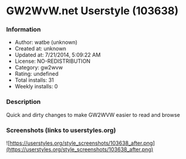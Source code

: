 # GW2WvW.net Userstyle (103638)

### Information
- Author: watbe (unknown)
- Created at: unknown
- Updated at: 7/21/2014, 5:09:22 AM
- License: NO-REDISTRIBUTION
- Category: gw2wvw
- Rating: undefined
- Total installs: 31
- Weekly installs: 0


### Description
Quick and dirty changes to make GW2WVW easier to read and browse


### Screenshots (links to userstyles.org)
![https://userstyles.org/style_screenshots/103638_after.png](https://userstyles.org/style_screenshots/103638_after.png)


